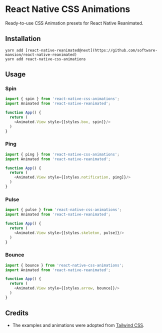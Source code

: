 # React Native CSS Animations

Ready-to-use CSS Animation presets for React Native Reanimated.

## Installation

```
yarn add [react-native-reanimated@next](https://github.com/software-mansion/react-native-reanimated)
yarn add react-native-css-animations
```

## Usage

### Spin

```typescript
import { spin } from 'react-native-css-animations';
import Animated from 'react-native-reanimated';

function App() {
  return (
    <Animated.View style={[styles.box, spin]}/>
  )
}
```

### Ping

```typescript
import { ping } from 'react-native-css-animations';
import Animated from 'react-native-reanimated';

function App() {
  return (
    <Animated.View style={[styles.notification, ping]}/>
  )
}
```

### Pulse

```typescript
import { pulse } from 'react-native-css-animations';
import Animated from 'react-native-reanimated';

function App() {
  return (
    <Animated.View style={[styles.skeleton, pulse]}/>
  )
}
```

### Bounce

```typescript
import { bounce } from 'react-native-css-animations';
import Animated from 'react-native-reanimated';

function App() {
  return (
    <Animated.View style={[styles.arrow, bounce]}/>
  )
}
```

## Credits

- The examples and animations were adopted from [Tailwind CSS](https://tailwindcss.com/docs/animation).
